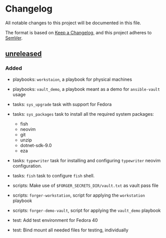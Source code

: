 # Changelog

All notable changes to this project will be documented in this file.

The format is based on [Keep a Changelog], and this project adheres to [SemVer].

## [unreleased]

### Added

- playbooks: `workstaion`, a playbook for physical machines
- playbooks: `vault_demo`, a playbook meant as a demo for `ansible-vault` usage

- tasks: `sys_upgrade` task with support for Fedora
- tasks: `sys_packages` task to install all the required system packages:
    - fish
    - neovim
    - git
    - unzip
    - dotnet-sdk-9.0
    - eza
- tasks: `typewriter` task for installing and configuring `typewriter` neovim
  configuration.
- tasks: `fish` task to configure `fish` shell.

- scripts: Make use of `$FORGER_SECRETS_DIR/vault.txt` as vault pass file
- scripts: `forger-workstation`, script for applying the `workstation` playbook
- scripts: `forger-demo-vault`, script for applying the `vault_demo` playbook

- test: Add test environment for Fedora 40
- test: Bind mount all needed files for testing, individually

[unreleased]: https://github.com/DrOptix/forger/tree/HEAD
[Keep a Changelog]: https://keepachangelog.com/en/1.1.0/
[SemVer]: https://semver.org/spec/v2.0.0.html
